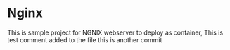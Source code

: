 # Nginx

This is sample project for NGNIX webserver to deploy as container,
This is test comment added to the file
this is another commit
